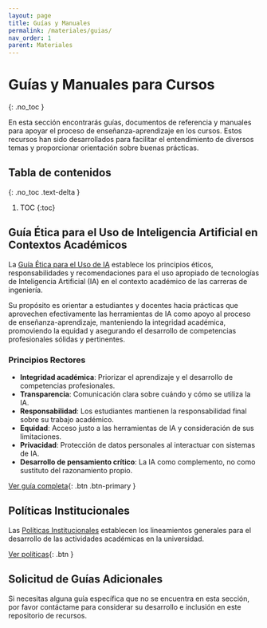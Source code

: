 ```yaml
---
layout: page
title: Guías y Manuales
permalink: /materiales/guias/
nav_order: 1
parent: Materiales
---
```


# Guías y Manuales para Cursos
{: .no_toc }

En esta sección encontrarás guías, documentos de referencia y manuales para apoyar el proceso de enseñanza-aprendizaje en los cursos. Estos recursos han sido desarrollados para facilitar el entendimiento de diversos temas y proporcionar orientación sobre buenas prácticas.

## Tabla de contenidos
{: .no_toc .text-delta }

1. TOC
{:toc}

## Guía Ética para el Uso de Inteligencia Artificial en Contextos Académicos

La [Guía Ética para el Uso de IA](/materiales/guias/guia-etica-ia) establece los principios éticos, responsabilidades y recomendaciones para el uso apropiado de tecnologías de Inteligencia Artificial (IA) en el contexto académico de las carreras de ingeniería. 

Su propósito es orientar a estudiantes y docentes hacia prácticas que aprovechen efectivamente las herramientas de IA como apoyo al proceso de enseñanza-aprendizaje, manteniendo la integridad académica, promoviendo la equidad y asegurando el desarrollo de competencias profesionales sólidas y pertinentes.

### Principios Rectores

- **Integridad académica**: Priorizar el aprendizaje y el desarrollo de competencias profesionales.
- **Transparencia**: Comunicación clara sobre cuándo y cómo se utiliza la IA.
- **Responsabilidad**: Los estudiantes mantienen la responsabilidad final sobre su trabajo académico.
- **Equidad**: Acceso justo a las herramientas de IA y consideración de sus limitaciones.
- **Privacidad**: Protección de datos personales al interactuar con sistemas de IA.
- **Desarrollo de pensamiento crítico**: La IA como complemento, no como sustituto del razonamiento propio.

[Ver guía completa](/materiales/guias/guia-etica-ia){: .btn .btn-primary }

## Políticas Institucionales

Las [Políticas Institucionales](/materiales/guias/politicas) establecen los lineamientos generales para el desarrollo de las actividades académicas en la universidad.

[Ver políticas](/materiales/guias/politicas){: .btn }

## Solicitud de Guías Adicionales

Si necesitas alguna guía específica que no se encuentra en esta sección, por favor contáctame para considerar su desarrollo e inclusión en este repositorio de recursos. 